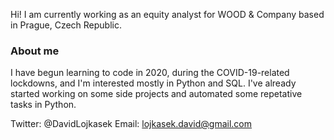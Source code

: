 Hi! I am currently working as an equity analyst for WOOD & Company based in Prague, Czech Republic.
### About me
I have begun learning to code in 2020, during the COVID-19-related lockdowns, and I'm interested mostly in Python and SQL. I've already started working on some side 
projects and automated some repetative tasks in Python.

Twitter: @DavidLojkasek
Email: lojkasek.david@gmail.com
